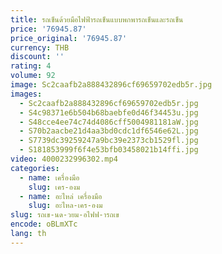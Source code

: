```yaml
---
title: รถเข็นด้วยมือไฟฟ้ารถเข็นแบบพกพารถเข็นและรถเข็น
price: '76945.87'
price_original: '76945.87'
currency: THB
discount: ''
rating: 4
volume: 92
image: Sc2caafb2a888432896cf69659702edb5r.jpg
images:
  - Sc2caafb2a888432896cf69659702edb5r.jpg
  - S4c98371e6b504b68baebfe0d46f34453u.jpg
  - S48cce4ee74c74d4086cff5004981181aW.jpg
  - S70b2aacbe21d4aa3bd0cdc1df6546e62L.jpg
  - S7739dc39259247a9bc39e2373cb1529fl.jpg
  - S181853999f6f4e53bfb03458021b14ffi.jpg
video: 4000232996302.mp4
categories:
  - name: เครื่องมือ
    slug: เคร-องม
  - name: อะไหล่ เครื่องมือ
    slug: อะไหล-เคร-องม
slug: รถเข-นด-วยม-อไฟฟ-ารถเข
encode: oBLmXTc
lang: th
---
```

  